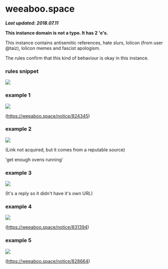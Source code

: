 # weeaboo.space

***Last updated: 2018.07.11***

**This instance domain is not a typo. It has 2 'e's.**

This instance contains antisemitic references, hate slurs, lolicon (from user @taiz), lolicon memes and fascist apologism.

The rules confirm that this kind of behaviour is okay in this instance.

### rules snippet

![](rules.png)

### example 1

![](824345.png)

(https://weeaboo.space/notice/824345)


### example 2

![](unknown1.png)

(Link not acquired, but it comes from a reputable source)

'get enough ovens running'

### example 3

![](unknown2.png)

(It's a reply so it didn't have it's own URL)

### example 4

![](831394.png)

(https://weeaboo.space/notice/831394)


### example 5

![](828664.png)

(https://weeaboo.space/notice/828664)
